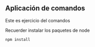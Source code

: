 ## Aplicación de comandos

Este es ejercicio del comandos


Recuerder instalar los paquetes de node

```
npm install
```